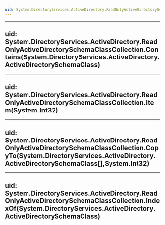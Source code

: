 ```yaml
---
uid: System.DirectoryServices.ActiveDirectory.ReadOnlyActiveDirectorySchemaClassCollection
---
```


---
uid: System.DirectoryServices.ActiveDirectory.ReadOnlyActiveDirectorySchemaClassCollection.Contains(System.DirectoryServices.ActiveDirectory.ActiveDirectorySchemaClass)
---

---
uid: System.DirectoryServices.ActiveDirectory.ReadOnlyActiveDirectorySchemaClassCollection.Item(System.Int32)
---

---
uid: System.DirectoryServices.ActiveDirectory.ReadOnlyActiveDirectorySchemaClassCollection.CopyTo(System.DirectoryServices.ActiveDirectory.ActiveDirectorySchemaClass[],System.Int32)
---

---
uid: System.DirectoryServices.ActiveDirectory.ReadOnlyActiveDirectorySchemaClassCollection.IndexOf(System.DirectoryServices.ActiveDirectory.ActiveDirectorySchemaClass)
---
